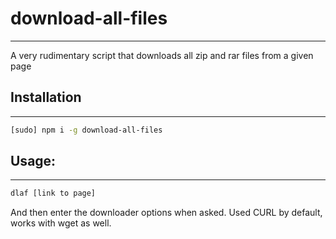# download-all-files
---
A very rudimentary script that downloads all zip and rar files from a given page

## Installation
---
```bash
[sudo] npm i -g download-all-files
```

## Usage:
---
```bash
dlaf [link to page]
```
And then enter the downloader options when asked.
Used CURL by default, works with wget as well.